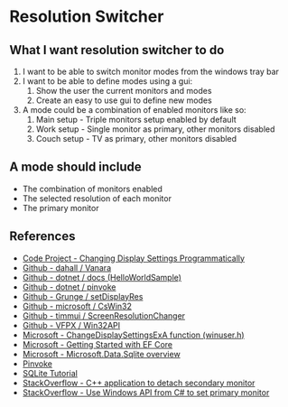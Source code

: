 # Resolution Switcher

## What I want resolution switcher to do

1. I want to be able to switch monitor modes from the windows tray bar
1. I want to be able to define modes using a gui:
   1. Show the user the current monitors and modes
   1. Create an easy to use gui to define new modes
1. A mode could be a combination of enabled monitors like so:
   1. Main setup - Triple monitors setup enabled by default
   1. Work setup - Single monitor as primary, other monitors disabled
   1. Couch setup - TV as primary, other monitors disabled

## A mode should include

- The combination of monitors enabled
- The selected resolution of each monitor
- The primary monitor

## References

- [Code Project - Changing Display Settings Programmatically](https://www.codeproject.com/Articles/36664/Changing-Display-Settings-Programmatically)
- [Github - dahall / Vanara](https://github.com/dahall/Vanara)
- [Github - dotnet / docs (HelloWorldSample)](https://github.com/dotnet/docs/blob/main/samples/snippets/standard/data/sqlite/HelloWorldSample/Program.cs)
- [Github - dotnet / pinvoke](https://github.com/dotnet/pinvoke)
- [Github - Grunge / setDisplayRes](https://github.com/Grunge/setDisplayRes)
- [Github - microsoft / CsWin32](https://github.com/microsoft/CsWin32)
- [Github - timmui / ScreenResolutionChanger](https://github.com/timmui/ScreenResolutionChanger/tree/master)
- [Github - VFPX / Win32API](https://github.com/VFPX/Win32API/blob/master/libraries/user32)
- [Microsoft - ChangeDisplaySettingsExA function (winuser.h)](https://learn.microsoft.com/en-us/windows/win32/api/winuser/nf-winuser-changedisplaysettingsexa)
- [Microsoft - Getting Started with EF Core](https://learn.microsoft.com/en-us/ef/core/get-started/overview/first-app?tabs=visual-studio)
- [Microsoft - Microsoft.Data.Sqlite overview](https://learn.microsoft.com/en-us/dotnet/standard/data/sqlite/?view=azure-dotnet&tabs=visual-studio)
- [Pinvoke](http://www.pinvoke.net)
- [SQLite Tutorial](https://www.sqlitetutorial.net/)
- [StackOverflow - C++ application to detach secondary monitor](https://stackoverflow.com/a/33746637/9325206)
- [StackOverflow - Use Windows API from C# to set primary monitor](https://stackoverflow.com/a/36968861/9325206)
